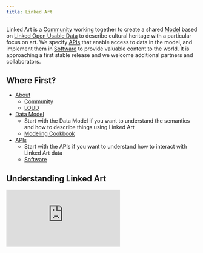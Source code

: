 ```yaml
---
title: Linked Art
---
```


Linked Art is a [Community](/community/) working together to create a shared [Model](/model/) based on [Linked Open Usable Data](/loud/) to describe cultural heritage with a particular focus on art. We specify [APIs](/api/) that enable access to data in the model, and implement them in [Software](/software/) to provide valuable content to the world. It is approaching a first stable release and we welcome additional partners and collaborators.


## Where First?

* [About](/about/)
    * [Community](/community/)
    * [LOUD](/loud/)
* [Data Model](/model/)
    * Start with the Data Model if you want to understand the semantics and how to describe things using Linked Art
    * [Modeling Cookbook](/cookbook/)
* [APIs](/api/)
    * Start with the APIs if you want to understand how to interact with Linked Art data
    * [Software](/software/)



## Understanding Linked Art

<div class="responsive-google-slides">
<iframe src="https://docs.google.com/presentation/d/e/2PACX-1vSraxFteSqttGo9igjee5yQ7BsscOkbGvdDIjDsXbvz3zAx5VN0UPp8Em3qEypWNlUnK8V4REXblfnQ/embed?start=false&loop=true&delayms=30000" frameborder="0" allowfullscreen="true" mozallowfullscreen="true" webkitallowfullscreen="true"></iframe>
</div>


